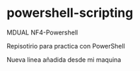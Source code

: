 # powershell-scripting
MDUAL NF4-Powershell

Repisotirio para practica con PowerShell

Nueva linea añadida desde mi maquina
